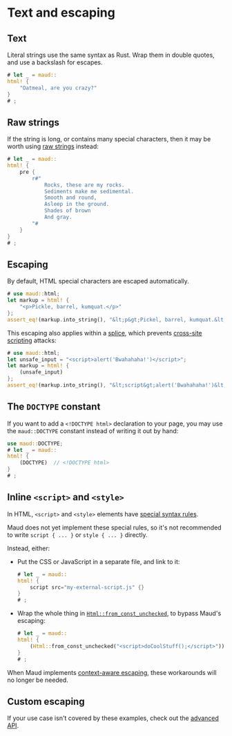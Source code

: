 # Text and escaping

## Text

Literal strings use the same syntax as Rust.
Wrap them in double quotes,
and use a backslash for escapes.

```rust
# let _ = maud::
html! {
    "Oatmeal, are you crazy?"
}
# ;
```

## Raw strings

If the string is long,
or contains many special characters,
then it may be worth using [raw strings] instead:

```rust
# let _ = maud::
html! {
    pre {
        r#"
            Rocks, these are my rocks.
            Sediments make me sedimental.
            Smooth and round,
            Asleep in the ground.
            Shades of brown
            And gray.
        "#
    }
}
# ;
```

[raw strings]: https://doc.rust-lang.org/reference/tokens.html#raw-string-literals

## Escaping

By default,
HTML special characters are escaped automatically.

```rust
# use maud::html;
let markup = html! {
    "<p>Pickle, barrel, kumquat.</p>"
};
assert_eq!(markup.into_string(), "&lt;p&gt;Pickel, barrel, kumquat.&lt;/p&gt;");
```

This escaping also applies within a [splice](splices-toggles.md),
which prevents [cross-site scripting][xss] attacks:

```rust
# use maud::html;
let unsafe_input = "<script>alert('Bwahahaha!')</script>";
let markup = html! {
    (unsafe_input)
};
assert_eq!(markup.into_string(), "&lt;script&gt;alert('Bwahahaha!')&lt;/script&gt;");
```

[xss]: https://www.cloudflare.com/en-au/learning/security/threats/cross-site-scripting/

## The `DOCTYPE` constant

If you want to add a `<!DOCTYPE html>` declaration to your page,
you may use the `maud::DOCTYPE` constant
instead of writing it out by hand:

```rust
use maud::DOCTYPE;
# let _ = maud::
html! {
    (DOCTYPE)  // <!DOCTYPE html>
}
# ;
```

## Inline `<script>` and `<style>`

In HTML,
`<script>` and `<style>` elements
have [special syntax rules].

[special syntax rules]: https://html.spec.whatwg.org/multipage/scripting.html#restrictions-for-contents-of-script-elements

Maud does not yet implement these special rules,
so it's not recommended to write `script { ... }` or `style { ... }` directly.

Instead, either:

- Put the CSS or JavaScript in a separate file,
  and link to it:

  ```rust
  # let _ = maud::
  html! {
      script src="my-external-script.js" {}
  }
  # ;
  ```

- Wrap the whole thing in [`Html::from_const_unchecked`][from_const_unchecked],
  to bypass Maud's escaping:

  ```rust
  # let _ = maud::
  html! {
      (Html::from_const_unchecked("<script>doCoolStuff();</script>"))
  }
  # ;
  ```

[from_const_unchecked]: https://docs.rs/maud/*/maud/struct.Html.html#method.from_const_unchecked

When Maud implements [context-aware escaping],
these workarounds will no longer be needed.

[context-aware escaping]: https://github.com/lambda-fairy/maud/issues/181

## Custom escaping

If your use case isn't covered by these examples,
check out the [advanced API].

[advanced API]: https://docs.rs/maud/*/maud/struct.Html.html
